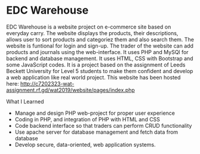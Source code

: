 # EDC Warehouse
EDC Warehouse is a website project on e-commerce site based on everyday carry. The website displays the products, their descriptions, allows user to sort products and categoriez them and also search them. The website is funtional for login and sign-up. The trader of the website can add products and journals using the web-interface. It uses PHP and MySQl for backend and database management. It uses HTML, CSS with Bootstrap and some JavaScript codes. 
It is a project based on the assignment of Leeds Beckett University for Level 5 students to make them confident and develop a web application like real world project. This website has been hosted here: http://c7202323-wat-assignment.rf.gd/wat2019/website/pages/index.php

What I Learned
- Manage and design PHP web-project for proper user experience
- Coding in PHP, and integration of PHP with HTML and CSS
- Code backend interface so that traders can perform CRUD functionality
- Use apache server for database management and fetch data from database
- Develop secure, data-oriented, web application systems.

